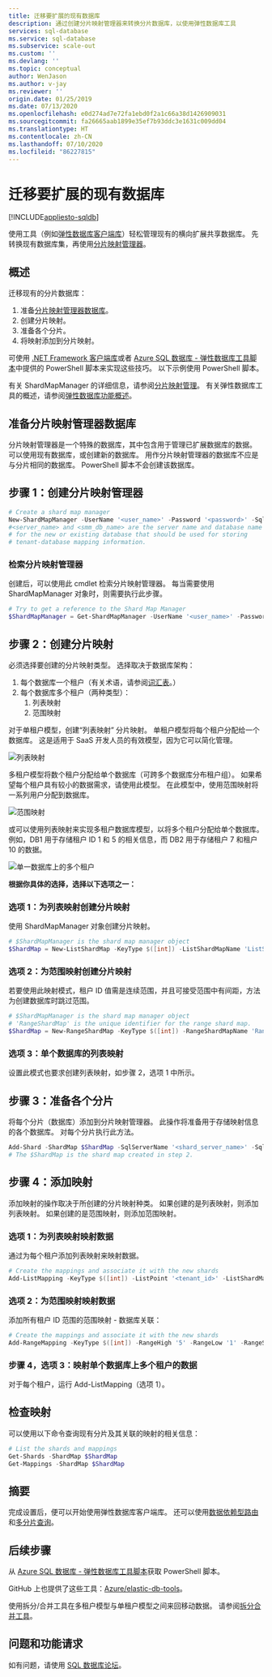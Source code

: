 ```yaml
---
title: 迁移要扩展的现有数据库
description: 通过创建分片映射管理器来转换分片数据库，以使用弹性数据库工具
services: sql-database
ms.service: sql-database
ms.subservice: scale-out
ms.custom: ''
ms.devlang: ''
ms.topic: conceptual
author: WenJason
ms.author: v-jay
ms.reviewer: ''
origin.date: 01/25/2019
ms.date: 07/13/2020
ms.openlocfilehash: e0d274ad7e72fa1ebd0f2a1c66a38d1426909031
ms.sourcegitcommit: fa26665aab1899e35ef7b93ddc3e1631c009dd04
ms.translationtype: HT
ms.contentlocale: zh-CN
ms.lasthandoff: 07/10/2020
ms.locfileid: "86227815"
---
```

# <a name="migrate-existing-databases-to-scale-out"></a>迁移要扩展的现有数据库
[!INCLUDE[appliesto-sqldb](../includes/appliesto-sqldb.md)]

使用工具（例如[弹性数据库客户端库](elastic-database-client-library.md)）轻松管理现有的横向扩展共享数据库。 先转换现有数据库集，再使用[分片映射管理器](elastic-scale-shard-map-management.md)。

## <a name="overview"></a>概述

迁移现有的分片数据库：

1. 准备[分片映射管理器数据库](elastic-scale-shard-map-management.md)。
2. 创建分片映射。
3. 准备各个分片。  
4. 将映射添加到分片映射。

可使用 [.NET Framework 客户端库](https://www.nuget.org/packages/Microsoft.Azure.SqlDatabase.ElasticScale.Client/)或者 [Azure SQL 数据库 - 弹性数据库工具脚本](https://gallery.technet.microsoft.com/scriptcenter/Azure-SQL-DB-Elastic-731883db)中提供的 PowerShell 脚本来实现这些技巧。 以下示例使用 PowerShell 脚本。

有关 ShardMapManager 的详细信息，请参阅[分片映射管理](elastic-scale-shard-map-management.md)。 有关弹性数据库工具的概述，请参阅[弹性数据库功能概述](elastic-scale-introduction.md)。

## <a name="prepare-the-shard-map-manager-database"></a>准备分片映射管理器数据库

分片映射管理器是一个特殊的数据库，其中包含用于管理已扩展数据库的数据。 可以使用现有数据库，或创建新的数据库。 用作分片映射管理器的数据库不应是与分片相同的数据库。 PowerShell 脚本不会创建该数据库。

## <a name="step-1-create-a-shard-map-manager"></a>步骤 1：创建分片映射管理器

```powershell
# Create a shard map manager
New-ShardMapManager -UserName '<user_name>' -Password '<password>' -SqlServerName '<server_name>' -SqlDatabaseName '<smm_db_name>'
#<server_name> and <smm_db_name> are the server name and database name
# for the new or existing database that should be used for storing
# tenant-database mapping information.
```

### <a name="to-retrieve-the-shard-map-manager"></a>检索分片映射管理器

创建后，可以使用此 cmdlet 检索分片映射管理器。 每当需要使用 ShardMapManager 对象时，则需要执行此步骤。

```powershell
# Try to get a reference to the Shard Map Manager  
$ShardMapManager = Get-ShardMapManager -UserName '<user_name>' -Password '<password>' -SqlServerName '<server_name>' -SqlDatabaseName '<smm_db_name>'
```

## <a name="step-2-create-the-shard-map"></a>步骤 2：创建分片映射

必须选择要创建的分片映射类型。 选择取决于数据库架构：

1. 每个数据库一个租户（有关术语，请参阅[词汇表](elastic-scale-glossary.md)。）
2. 每个数据库多个租户（两种类型）：
   1. 列表映射
   2. 范围映射

对于单租户模型，创建“列表映射”  分片映射。 单租户模型将每个租户分配给一个数据库。 这是适用于 SaaS 开发人员的有效模型，因为它可以简化管理。

![列表映射][1]

多租户模型将数个租户分配给单个数据库（可跨多个数据库分布租户组）。 如果希望每个租户具有较小的数据需求，请使用此模型。 在此模型中，使用范围映射将一系列用户分配到数据库。

![范围映射][2]

或可以使用列表映射来实现多租户数据库模型，以将多个租户分配给单个数据库。 例如，DB1 用于存储租户 ID 1 和 5 的相关信息，而 DB2 用于存储租户 7 和租户 10 的数据。

![单一数据库上的多个租户][3]

**根据你具体的选择，选择以下选项之一：**

### <a name="option-1-create-a-shard-map-for-a-list-mapping"></a>选项 1：为列表映射创建分片映射

使用 ShardMapManager 对象创建分片映射。

```powershell
# $ShardMapManager is the shard map manager object
$ShardMap = New-ListShardMap -KeyType $([int]) -ListShardMapName 'ListShardMap' -ShardMapManager $ShardMapManager
```

### <a name="option-2-create-a-shard-map-for-a-range-mapping"></a>选项 2：为范围映射创建分片映射

若要使用此映射模式，租户 ID 值需是连续范围，并且可接受范围中有间距，方法为创建数据库时跳过范围。

```powershell
# $ShardMapManager is the shard map manager object
# 'RangeShardMap' is the unique identifier for the range shard map.  
$ShardMap = New-RangeShardMap -KeyType $([int]) -RangeShardMapName 'RangeShardMap' -ShardMapManager $ShardMapManager
```

### <a name="option-3-list-mappings-on-an-individual-database"></a>选项 3：单个数据库的列表映射

设置此模式也要求创建列表映射，如步骤 2，选项 1 中所示。

## <a name="step-3-prepare-individual-shards"></a>步骤 3：准备各个分片

将每个分片（数据库）添加到分片映射管理器。 此操作将准备用于存储映射信息的各个数据库。 对每个分片执行此方法。

```powershell
Add-Shard -ShardMap $ShardMap -SqlServerName '<shard_server_name>' -SqlDatabaseName '<shard_database_name>'
# The $ShardMap is the shard map created in step 2.
```

## <a name="step-4-add-mappings"></a>步骤 4：添加映射

添加映射的操作取决于所创建的分片映射种类。 如果创建的是列表映射，则添加列表映射。 如果创建的是范围映射，则添加范围映射。

### <a name="option-1-map-the-data-for-a-list-mapping"></a>选项 1：为列表映射映射数据

通过为每个租户添加列表映射来映射数据。  

```powershell
# Create the mappings and associate it with the new shards
Add-ListMapping -KeyType $([int]) -ListPoint '<tenant_id>' -ListShardMap $ShardMap -SqlServerName '<shard_server_name>' -SqlDatabaseName '<shard_database_name>'
```

### <a name="option-2-map-the-data-for-a-range-mapping"></a>选项 2：为范围映射映射数据

添加所有租户 ID 范围的范围映射 - 数据库关联：

```powershell
# Create the mappings and associate it with the new shards
Add-RangeMapping -KeyType $([int]) -RangeHigh '5' -RangeLow '1' -RangeShardMap $ShardMap -SqlServerName '<shard_server_name>' -SqlDatabaseName '<shard_database_name>'
```

### <a name="step-4-option-3-map-the-data-for-multiple-tenants-on-an-individual-database"></a>步骤 4，选项 3：映射单个数据库上多个租户的数据

对于每个租户，运行 Add-ListMapping（选项 1）。

## <a name="checking-the-mappings"></a>检查映射

可以使用以下命令查询现有分片及其关联的映射的相关信息：  

```powershell
# List the shards and mappings
Get-Shards -ShardMap $ShardMap
Get-Mappings -ShardMap $ShardMap
```

## <a name="summary"></a>摘要

完成设置后，便可以开始使用弹性数据库客户端库。 还可以使用[数据依赖型路由](elastic-scale-data-dependent-routing.md)和[多分片查询](elastic-scale-multishard-querying.md)。

## <a name="next-steps"></a>后续步骤

从 [Azure SQL 数据库 - 弹性数据库工具脚本](https://gallery.technet.microsoft.com/scriptcenter/Azure-SQL-DB-Elastic-731883db)获取 PowerShell 脚本。

GitHub 上也提供了这些工具：[Azure/elastic-db-tools](https://github.com/Azure/elastic-db-tools)。

使用拆分/合并工具在多租户模型与单租户模型之间来回移动数据。 请参阅[拆分合并工具](elastic-scale-get-started.md)。

## <a name="questions-and-feature-requests"></a>问题和功能请求

如有问题，请使用 [SQL 数据库论坛](https://social.msdn.microsoft.com/Forums/zh-cn/home?forum=ssdsgetstarted)。

<!--Image references-->
[1]: ./media/elastic-convert-to-use-elastic-tools/listmapping.png
[2]: ./media/elastic-convert-to-use-elastic-tools/rangemapping.png
[3]: ./media/elastic-convert-to-use-elastic-tools/multipleonsingledb.png
